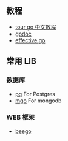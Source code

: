 ## 教程

* [tour go 中文教程](https://tour.go-zh.org/welcome/1)
* [godoc](https://godoc.org/)
* [effective go](https://golang.org/doc/effective_go.html)

## 常用 LIB
### 数据库
* [pq](https://godoc.org/github.com/lib/pq) For Postgres
* [mgo](https://labix.org/mgo) For mongodb

### WEB 框架
* [beego](https://godoc.org/github.com/astaxie/beego)
